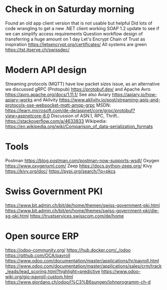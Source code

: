 # Check in on Saturday morning

Found an old app client version that is not usable but helpful
Did lots of code wrangling to get a new .NET client working
SOAP 1.2 update to see if we can simplify access requirements
Question workflow design of transferring a huge amount on 1 day
Let's Encrypt Chain of Trust as inspiration https://letsencrypt.org/certificates/
All systems are green https://tst.itserve.ch/swissdec/

# Modern API design

Streaming protocols (MQTT) have low packet sizes issue, as an alternative we discussed gRPC (Protopub) https://protobuf.dev/ and Apache Avro https://avro.apache.org/docs/1.11.1/
See also Aviary https://apiary.io/how-apiary-works and Aklivity https://www.aklivity.io/post/streaming-apis-and-protocols-sse-websocket-mqtt-amqp-grpc
MSDN: https://learn.microsoft.com/de-de/aspnet/core/grpc/protobuf?view=aspnetcore-8.0
Discussion of ASN.1, RPC, Thrift.. https://stackoverflow.com/a/4633833
Wikipedia: https://en.wikipedia.org/wiki/Comparison_of_data-serialization_formats

# Tools

Postman https://blog.postman.com/postman-now-supports-wsdl/
Oxygen https://www.oxygenxml.com/
Zeep https://docs.python-zeep.org/
Kivy https://kivy.org/doc/
https://pypi.org/search/?q=pkcs

# Swiss Government PKI

https://www.bit.admin.ch/bit/de/home/themen/swiss-government-pki.html
https://www.bit.admin.ch/bit/en/home/themes/swiss-government-pki/die-sg-pki.html
https://trustservices.swisscom.com/de/home


# Open source ERP

https://odoo-community.org/
https://hub.docker.com/_/odoo
https://github.com/OCA/payroll
https://www.odoo.com/documentation/master/applications/hr/payroll.html
https://www.odoo.com/documentation/master/applications/sales/crm/track_leads/lead_scoring.html?highlight=predictive
https://www.odoo-wiki.org/gio-payroll-custom.html
https://www.giordano.ch/odoo/l%C3%B6sungen/lohnprogramm-ch-d

